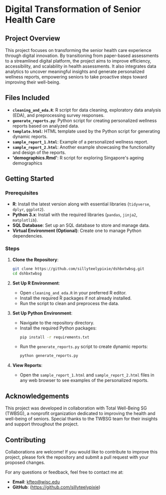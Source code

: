 # **Digital Transformation of Senior Health Care**

## **Project Overview**
This project focuses on transforming the senior health care experience through digital innovation. By transitioning from paper-based assessments to a streamlined digital platform, the project aims to improve efficiency, accessibility, and scalability in health assessments. It also integrates data analytics to uncover meaningful insights and generate personalized wellness reports, empowering seniors to take proactive steps toward improving their well-being.

## **Files Included**
- **`cleaning_and_eda.R`**: R script for data cleaning, exploratory data analysis (EDA), and preprocessing survey responses.
- **`generate_reports.py`**: Python script for creating personalized wellness reports based on analyzed data.
- **`template.html`**: HTML template used by the Python script for generating dynamic reports.
- **`sample_report_1.html`**: Example of a personalized wellness report.
- **`sample_report_2.html`**: Another example showcasing the functionality and design of the reports.
- **'demographics.Rmd'**: R script for exploring Singapore's ageing demographics

## **Getting Started**
### **Prerequisites**
- **R**: Install the latest version along with essential libraries (`tidyverse`, `dplyr`, `ggplot2`).
- **Python 3.x**: Install with the required libraries (`pandas`, `jinja2`, `matplotlib`).
- **SQL Database**: Set up an SQL database to store and manage data.
- **Virtual Environment (Optional)**: Create one to manage Python dependencies.

### **Steps**
1. **Clone the Repository**:
   ```bash
   git clone https://github.com/sillyteelypixie/dshbxtwbsg.git
   cd dshbxtwbsg

2. **Set Up R Environment**:
   - Open `cleaning_and_eda.R` in your preferred R editor.
   - Install the required R packages if not already installed.
   - Run the script to clean and preprocess the data.

3. **Set Up Python Environment**:
   - Navigate to the repository directory.
   - Install the required Python packages:
     ```bash
     pip install -r requirements.txt
     ```
   - Run the `generate_reports.py` script to create dynamic reports:
     ```bash
     python generate_reports.py
     ```

4. **View Reports**:
   - Open the `sample_report_1.html` and `sample_report_2.html` files in any web browser to see examples of the personalized reports.

## **Acknowledgements**
This project was developed in collaboration with Total Well-Being SG (TWBSG), a nonprofit organization dedicated to improving the health and well-being of seniors. Special thanks to the TWBSG team for their insights and support throughout the project.

## **Contributing**

Collaborations are welcome! If you would like to contribute to improve this project, please fork the repository and submit a pull request with your proposed changes.

For any questions or feedback, feel free to contact me at:

- **Email**: kfteo@wisc.edu
- **GitHub**: (https://github.com/sillyteelypixie)

